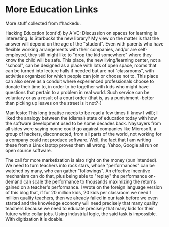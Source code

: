 # More Education Links

More stuff collected from #hackedu.

Hacking Education (cont'd) by A VC: Discussion on spaces for learning is interesting. Is Starbucks the new library? My view on the matter is that the answer will depend on the age of the "student". Even with parents who have flexible working arrangements with their companies, and/or are self-employed, they still might like to "drop the kid somewhere" where they know the child will be safe. This place, the new living/learning center, not a "school", can be designed as a place with lots of open space, rooms that can be turned into lecture halls if needed but are not "classrooms", with activities organized for which people can join or choose not to. This place can also serve as a conduit where experienced professionals choose to donate their time to, in order to be together with kids who might have questions that pertain to a problem in real world. Such service can be voluntary or as a result of a court order (that is, as a punishment -better than picking up leaves on the street is it not?-)

Manifesto: This long treatise needs to be read a few times (I know I will); I liked the analogy between the (dismal) state of education today with how the software development used to be some decades back. Naysayers from all sides were saying noone could go against companies like Microsoft, a group of hackers, disconnected, from all parts of the world, not working for a company could not produce software. Well, the fact that I am writing these from a Linux laptop proves them all wrong. Yahoo, Google all run on open source software.

The call for more marketization is also right on the money (pun intended). We need to turn teachers into rock stars, whose "performances" can be watched by many, who can gather "followings". An effective incentive mechanism can do that, plus being able to "replay" the performance on-demand can scale the performance to thousands maximizing the returns gained on a teacher's performance. I wrote on the foreign language version of this blog that, if for 20 million kids, 20 kids per classroom we need 1 million quality teachers, then we already failed in our task before we even started and the knowledge economy will need precisely that many quality teachers because we need to educate precisely that many kids for their future white collar jobs. Using industrial logic, the said task is impossible. With digitization it is doable.
